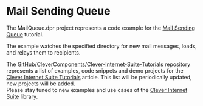 # Mail Sending Queue

The MailQueue.dpr project represents a code example for the [Mail Sending Queue](https://github.com/CleverComponents/Clever-Internet-Suite-Tutorials/tree/master/.net/MailQueue) tutorial.   

The example watches the specified directory for new mail messages, loads, and relays them to recipients.   

The [GitHub/CleverComponents/Clever-Internet-Suite-Tutorials](https://github.com/CleverComponents/Clever-Internet-Suite-Tutorials) repository represents a list of examples, code snippets and demo projects for the [Clever Internet Suite Tutorials](https://www.clevercomponents.com/articles/article035/) article. This list will be periodically updated, new projects will be added.   
Please stay tuned to new examples and use cases of the [Clever Internet Suite](https://www.clevercomponents.com/products/inetsuite/) library.
